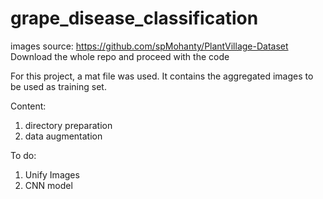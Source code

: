 # grape_disease_classification
images source: https://github.com/spMohanty/PlantVillage-Dataset
Download the whole repo and proceed with the code

For this project, a mat file was used. It contains the aggregated images to be used as training set. 

Content:
1. directory preparation
2. data augmentation

To do: 
1. Unify Images
2. CNN model 
